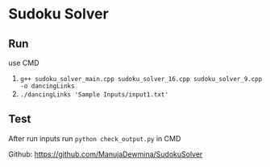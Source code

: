 # Sudoku Solver

## Run

use CMD

1. `g++ sudoku_solver_main.cpp sudoku_solver_16.cpp sudoku_solver_9.cpp -o dancingLinks`
2. `./dancingLinks 'Sample Inputs/input1.txt'`

## Test

After run inputs run `python check_output.py` in CMD

Github: https://github.com/ManujaDewmina/SudokuSolver